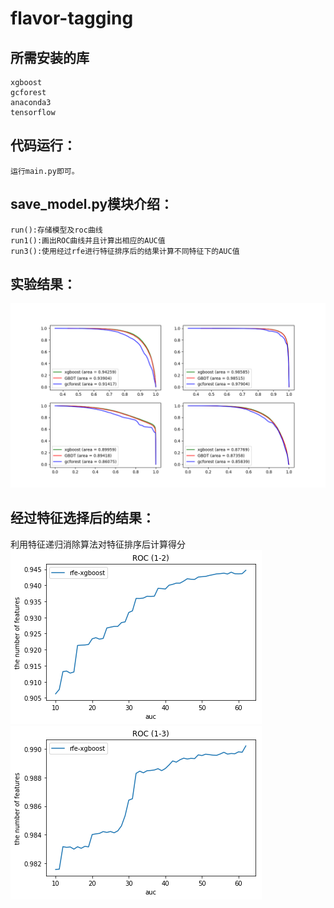 flavor-tagging
====================
所需安装的库
--------------------
	xgboost
	gcforest
	anaconda3
	tensorflow
	
代码运行：
-------------------
	运行main.py即可。

save_model.py模块介绍：
-------------------
	run():存储模型及roc曲线
	run1():画出ROC曲线并且计算出相应的AUC值
	run3():使用经过rfe进行特征排序后的结果计算不同特征下的AUC值

实验结果：
------------------
![](https://github.com/Deermini/flavor-tagging/blob/master/picture/3.png)
		

经过特征选择后的结果：
------------------
利用特征递归消除算法对特征排序后计算得分
![](https://github.com/Deermini/flavor-tagging/blob/master/feature_selection_result/1-2.png)
![](https://github.com/Deermini/flavor-tagging/blob/master/feature_selection_result/1-3.png)



